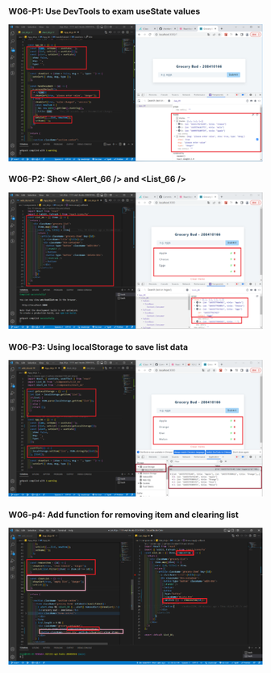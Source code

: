 ### W06-P1: Use DevTools to exam useState values

![](w06-p1.PNG)

### W06-P2: Show <Alert_66 /> and <List_66 />

![](w06-p2.PNG)

### W06-P3: Using localStorage to save list data

![](w06-p3.PNG)

### W06-p4: Add function for removing item and clearing list

![](w06-p4.PNG)
